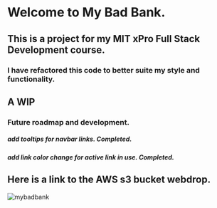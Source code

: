 # Welcome to My Bad Bank.

## This is a project for my MIT xPro Full Stack Development course. 

### I have refactored this code to better suite my style and functionality. 

## A WIP

### Future roadmap and development.
##### add tooltips for navbar links. Completed.
##### add link color change for active link in use. Completed.

## Here is a link to the AWS s3 bucket webdrop. 


![mybadbank](https://github.com/Michael-Yount/my_bad_bank_react/assets/11709807/09547619-650e-468f-a531-e63fcac997d8)

